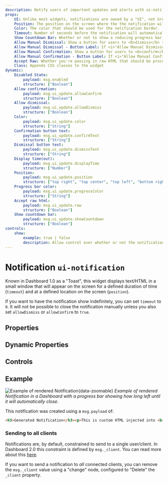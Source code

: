 ```yaml
---
description: Notify users of important updates and alerts with ui-notification in Node-RED Dashboard 2.0.
props:
    UI: Unlike most widgets, notifications are owned by a "UI", not Group. This allows for notifications to be displayed across all pages.
    Position: The position on the screen where the the notification will appear.
    Color: The color that should be used for the notification border.
    Timeout: Number of seconds before the notification will automatically close.
    Show Countdown Bar: Whether or not to show a reducing progress bar to indicate the time remaining before the notification will close.
    Allow Manual Dismissal: Show a button for users to <b>dismiss</b> the notification. Otherwise, will only close after Timeout.
    Allow Manual Dismissal - Button Label: If <i>"Allow Manual Dismissal"</i> is enabled, this is the label for the button.
    Allow Manual Confirmation: Show a button for users to <b>confirm</b> the notification. Otherwise, will only close after Timeout.
    Allow Manual Confirmation - Button Label: If <i>"Allow Manual Confirmation"</i> is enabled, this is the label for the button.
    Accept Raw: Whether you're passing in raw HTML that should be processed client-side.
    Class: Appends CSS classes to the widget
dynamic:
    Disabled State:
        payload: msg.enabled
        structure: ["Boolean"]
    Allow confirmation:
        payload: msg.ui_update.allowConfirm
        structure: ["Boolean"]
    Allow dismissal:
        payload: msg.ui_update.allowDismiss
        structure: ["Boolean"]
    Color:
        payload: msg.ui_update.color
        structure: ["String"]
    Confirmation button text:
        payload: msg.ui_update.confirmText
        structure: ["String"]
    Dismissal button text:
        payload: msg.ui_update.dismissText
        structure: ["String"]
    Display time(out):
        payload: msg.ui_update.displayTime
        structure: ["Number"]
    Position:
        payload: msg.ui_update.position
        structure: ["top right", "top center", "top left", "bottom right", "bottom center", "bottom left", "center center"]
    Progress bar color:
        payload: msg.ui_update.progressColor
        structure: ["String"]
    Accept raw html:
        payload: msg.ui_update.raw
        structure: ["Boolean"]
    Show countdown bar:
        payload: msg.ui_update.showCountdown
        structure: ["Boolean"]
controls:
    show:
        example: true | false
        description: Allow control over whether or not the notification is visible.
---
```


<script setup>
    import AddedIn from '../../components/AddedIn.vue';
    import TryDemo from "./../../components/TryDemo.vue";
</script>

# Notification `ui-notification` <AddedIn version="0.5.0" />

<TryDemo href="notification" />

Known in Dashboard 1.0 as a "Toast", this widget displays text/HTML in a small window that will appear on the screen for a defined duration of time (`timeout`) and at a defined location on the screen (`position`).

If you want to have the notification show indefinitely, you can set `timeout` to `0`. It will not be possible to close the notification manually unless you also set `allowDismiss` or `allowConfirm` to `true`.

## Properties

<PropsTable/>

## Dynamic Properties

<DynamicPropsTable/>

## Controls

<ControlsTable/>

## Example

![Example of rendered Notification](/images/node-examples/ui-notification.png "Example of rendered Notification"){data-zoomable}
*Example of rendered Notification in a Dashboard with a progress bar showing how long left until it will automatically close.*

This notification was created using a `msg.payload` of:

```html
<h3>Generated Notification</h3><p>This is custom HTML injected into <b>Node-RED</b></p>
```

### Sending to all clients

Notifications are, by default, constrained to send to a single user/client. In Dashboard 2.0 this constraint is defined by `msg._client`. You can read more about this [here](../../user/multi-tenancy.md#configuring-client-data).

If you want to send a notification to _all_ connected clients, you can remove the `msg._client` value using a "change" node, configured to "Delete" the `_client` property.